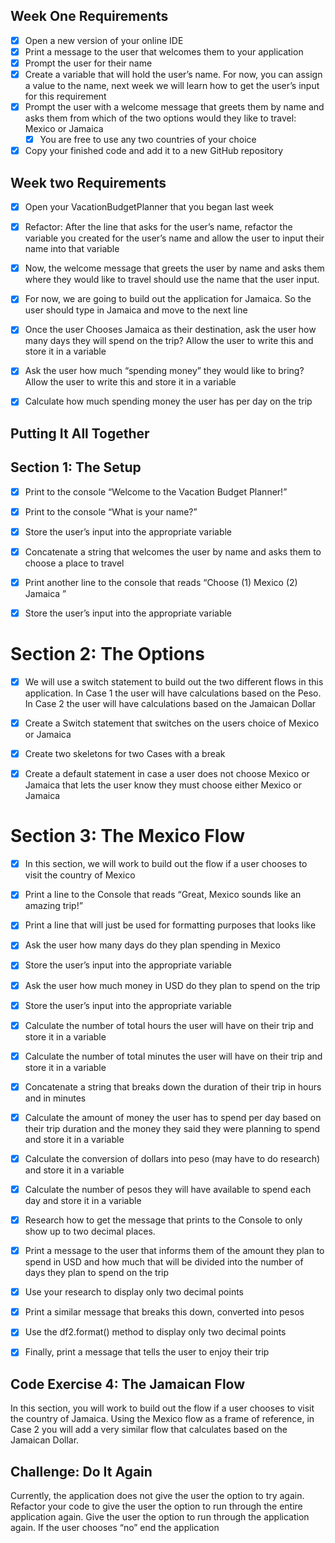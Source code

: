 ## Week One Requirements

- [x] Open a new version of your online IDE
- [x] Print a message to the user that welcomes them to your application
- [x] Prompt the user for their name
- [x] Create a variable that will hold the user’s name. For now, you can assign a value to the name, next week we will learn how to get the user’s input for this requirement
- [x] Prompt the user with a welcome message that greets them by name and asks them from which of the two options would they like to travel: Mexico or Jamaica
    - [x] You are free to use any two countries of your choice
- [x] Copy your finished code and add it to a new GitHub repository

## Week two Requirements
- [x] Open your VacationBudgetPlanner that you began last week
- [x] Refactor: After the line that asks for the user’s name, refactor the variable you created for the user’s name and allow the user to input their name into that variable
- [x] Now, the welcome message that greets the user by name and asks them where they would like to travel should use the name that the user input.
- [x] For now, we are going to build out the application for Jamaica. So the user should type in Jamaica and move to the next line
- [x] Once the user Chooses Jamaica as their destination, ask the user how many days they will spend on the trip? Allow the user to write this and store it in a variable
- [x] Ask the user how much “spending money” they would like to bring? Allow the user to write this and store it in a variable
- [x] Calculate how much spending money the user has per day on the trip 


## Putting It All Together

## Section 1: The Setup

-[x] Print to the console “Welcome to the Vacation Budget Planner!”
-[x] Print to the console “What is your name?”
-[x] Store the user’s input into the appropriate variable
-[x] Concatenate a string that welcomes the user by name and asks them to choose a place to travel
-[x] Print another line to the console that reads “Choose (1) Mexico (2) Jamaica ”
-[x] Store the user’s input into the appropriate variable



# Section 2: The Options
-[x] We will use a switch statement to build out the two different flows in this application. In Case 1 the user will have calculations based on the Peso. In Case 2 the user will have calculations based on the Jamaican Dollar
-[x] Create a Switch statement that switches on the users choice of Mexico or Jamaica
-[x] Create two skeletons for two Cases with a break 
-[x] Create a default statement in case a user does not choose Mexico or Jamaica that lets the user know they must choose either Mexico or Jamaica



# Section 3: The Mexico Flow

-[x] In this section, we will work to build out the flow if a user chooses to visit the country of Mexico
-[x] Print a line to the Console that reads “Great, Mexico sounds like an amazing trip!”
-[x] Print a line that will just be used for formatting purposes that looks like 
-[x] Ask the user how many days do they plan spending in Mexico
-[x] Store the user’s input into the appropriate variable
-[x] Ask the user how much money in USD do they plan to spend on the trip
-[x] Store the user’s input into the appropriate variable
-[x] Calculate the number of total hours the user will have on their trip and store it in a variable
-[x] Calculate the number of total minutes the user will have on their trip and store it in a variable
-[x] Concatenate a string that breaks down the duration of their trip in hours and in minutes
-[x] Calculate the amount of money the user has to spend per day based on their trip duration and the money they said they were planning to spend and store it in a variable
-[x] Calculate the conversion of dollars into peso (may have to do research) and store it in a variable
-[x] Calculate the number of pesos they will have available to spend each day and store it in a variable
-[x] Research how to get the message that prints to the Console to only show up to two decimal places.
-[x] Print a message to the user that informs them of the amount they plan to spend in USD and how much that will be divided into the number of days they plan to spend on the trip
-[x] Use your research to display only two decimal points
-[x] Print a similar message that breaks this down, converted into pesos
-[x] Use the df2.format() method to display only two decimal points
-[x] Finally, print a message that tells the user to enjoy their trip 


## Code Exercise 4: The Jamaican Flow 

In this section, you will work to build out the flow if a user chooses to visit the country of Jamaica. 
Using the Mexico flow as a frame of reference, in Case 2 you will add a very similar flow that calculates based on the Jamaican Dollar.

## Challenge: Do It Again
Currently, the application does not give the user the option to try again. Refactor your code to give the user the option to run through the entire application again.
Give the user the option to run through the application again. 
If the user chooses “no” end the application






